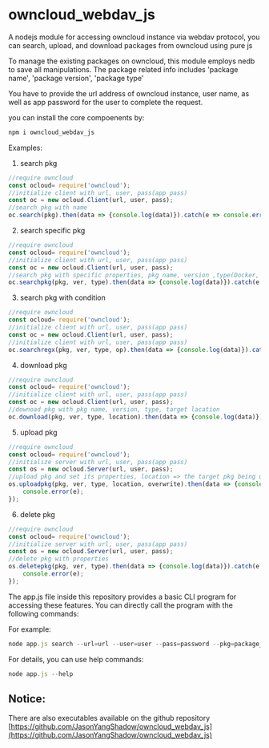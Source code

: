 # owncloud_webdav_js
A nodejs module for accessing owncloud instance via webdav protocol, you can search, upload, and download packages from owncloud using pure js

To manage the existing packages on owncloud, this module employs nedb to save all manipulations. The package related info includes 'package name', 'package version', 'package type'

You have to provide the url address of owncloud instance, user name, as well as app password for the user to complete the request.

you can install the core compoenents by:

```js
npm i owncloud_webdav_js
```

Examples:
1. search pkg
```js
//require owncloud
const ocloud= require('owncloud');
//initialize client with url, user, pass(app pass)
const oc = new ocloud.Client(url, user, pass);
//search pkg with name
oc.search(pkg).then(data => {console.log(data)}).catch(e => console.error(e));
```

2. search specific pkg
```js
//require owncloud
const ocloud= require('owncloud');
//initialize client with url, user, pass(app pass)
const oc = new ocloud.Client(url, user, pass);
//search pkg with specific properties, pkg name, version ,type(Docker, Singularity, OCI, LPMX and etc)
oc.searchpkg(pkg, ver, type).then(data => {console.log(data)}).catch(e => console.error(e));
```

3. search pkg with condition
```js
//require owncloud
const ocloud= require('owncloud');
//initialize client with url, user, pass(app pass)
const oc = new ocloud.Client(url, user, pass);
//initialize client with url, user, pass(app pass)
oc.searchregx(pkg, ver, type, op).then(data => {console.log(data)}).catch(e => console.error(e));
```

4. download pkg
```js
//require owncloud
const ocloud= require('owncloud');
//initialize client with url, user, pass(app pass)
const oc = new ocloud.Client(url, user, pass);
//downoad pkg with pkg name, version, type, target lacation
oc.download(pkg, ver, type, location).then(data => {console.log(data)}).catch(e => console.error(e));
```

5. upload pkg
```js
//require owncloud
const ocloud= require('owncloud');
//initialize server with url, user, pass(app pass)
const os = new ocloud.Server(url, user, pass);
//upload pkg and set its properties, location => the target pkg being uploaded, overwrite => whether overwritting existing record
os.uploadpkg(pkg, ver, type, location, overwrite).then(data => {console.log(data)}).catch(e =>{
    console.error(e);
});
```

6. delete pkg 
```js
//require owncloud
const ocloud= require('owncloud');
//initialize server with url, user, pass(app pass)
const os = new ocloud.Server(url, user, pass);
//delete pkg with properties
os.deletepkg(pkg, ver, type).then(data => {console.log(data)}).catch(e =>{
    console.error(e);
});
```

The app.js file inside this repository provides a basic CLI program for accessing these features. You can directly call the program with the following commands:

For example:
```js
node app.js search --url=url --user=user --pass=password --pkg=package_name
```
For details, you can use help commands:
```js
node app.js --help
```

## Notice:
There are also executables available on the github repository
[https://github.com/JasonYangShadow/owncloud_webdav_js](https://github.com/JasonYangShadow/owncloud_webdav_js)